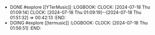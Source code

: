 - DONE #explore [[YTerMusic]]
  :LOGBOOK:
  CLOCK: [2024-07-18 Thu 01:09:14]
  CLOCK: [2024-07-18 Thu 01:09:19]--[2024-07-18 Thu 01:51:32] =>  00:42:13
  :END:
- DOING #explore [[termusic]]
  :LOGBOOK:
  CLOCK: [2024-07-18 Thu 01:56:51]
  :END: